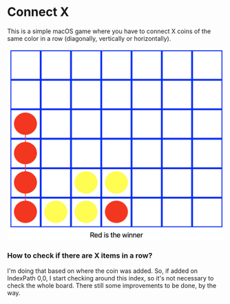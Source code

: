 # Connect X

This is a simple macOS game where you have to connect X coins of the same color in a row (diagonally, vertically or horizontally).

![image info](./game.png)

### How to check if there are X items in a row?

I'm doing that based on where the coin was added. So, if added on IndexPath 0,0, I start checking around this index, so it's not necessary to check the whole board.
There still some improvements to be done, by the way.